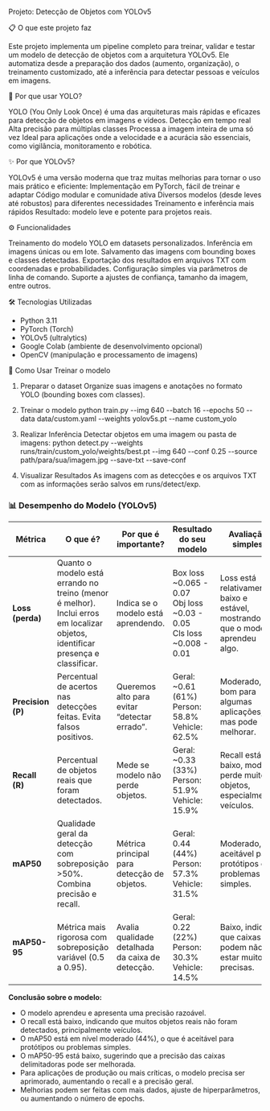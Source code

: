 Projeto: Detecção de Objetos com YOLOv5

📋 O que este projeto faz

Este projeto implementa um pipeline completo para treinar, validar e testar um modelo de detecção de objetos com a arquitetura YOLOv5.
Ele automatiza desde a preparação dos dados (aumento, organização), o treinamento customizado, até a inferência para detectar pessoas e veículos em imagens.

🚀 Por que usar YOLO?

YOLO (You Only Look Once) é uma das arquiteturas mais rápidas e eficazes para detecção de objetos em imagens e vídeos.
Detecção em tempo real
Alta precisão para múltiplas classes
Processa a imagem inteira de uma só vez
Ideal para aplicações onde a velocidade e a acurácia são essenciais, como vigilância, monitoramento e robótica.


✨ Por que YOLOv5?

YOLOv5 é uma versão moderna que traz muitas melhorias para tornar o uso mais prático e eficiente:
Implementação em PyTorch, fácil de treinar e adaptar
Código modular e comunidade ativa
Diversos modelos (desde leves até robustos) para diferentes necessidades
Treinamento e inferência mais rápidos
Resultado: modelo leve e potente para projetos reais.

⚙️ Funcionalidades

Treinamento do modelo YOLO em datasets personalizados.
Inferência em imagens únicas ou em lote.
Salvamento das imagens com bounding boxes e classes detectadas.
Exportação dos resultados em arquivos TXT com coordenadas e probabilidades.
Configuração simples via parâmetros de linha de comando.
Suporte a ajustes de confiança, tamanho da imagem, entre outros.


🛠️ Tecnologias Utilizadas

- Python 3.11  
- PyTorch (Torch)  
- YOLOv5 (ultralytics)  
- Google Colab (ambiente de desenvolvimento opcional)  
- OpenCV (manipulação e processamento de imagens)  



🚀 Como Usar
Treinar o modelo

1. Preparar o dataset
   Organize suas imagens e anotações no formato YOLO (bounding boxes com classes).

2. Treinar o modelo
   python train.py --img 640 --batch 16 --epochs 50 --data data/custom.yaml --weights yolov5s.pt --name custom_yolo

3. Realizar Inferência
   Detectar objetos em uma imagem ou pasta de imagens:
   python detect.py --weights runs/train/custom_yolo/weights/best.pt --img 640 --conf 0.25 --source path/para/sua/imagem.jpg --save-txt --save-conf

4. Visualizar Resultados
   As imagens com as detecções e os arquivos TXT com as informações serão salvos em runs/detect/exp.

### 📊 Desempenho do Modelo (YOLOv5)

| Métrica           | O que é?                                                                                                                           | Por que é importante?                            | Resultado do seu modelo                                                      | Avaliação simples                                                              |
| ----------------- | ---------------------------------------------------------------------------------------------------------------------------------- | ------------------------------------------------ | ---------------------------------------------------------------------------- | ------------------------------------------------------------------------------ |
| **Loss (perda)**  | Quanto o modelo está errando no treino (menor é melhor).<br>Inclui erros em localizar objetos, identificar presença e classificar. | Indica se o modelo está aprendendo.              | Box loss \~0.065 - 0.07<br>Obj loss \~0.03 - 0.05<br>Cls loss \~0.008 - 0.01 | Loss está relativamente baixo e estável, mostrando que o modelo aprendeu algo. |
| **Precision (P)** | Percentual de acertos nas detecções feitas. Evita falsos positivos.                                                                | Queremos alto para evitar “detectar errado”.     | Geral: \~0.61 (61%)<br>Person: 58.8%<br>Vehicle: 62.5%                       | Moderado, bom para algumas aplicações, mas pode melhorar.                      |
| **Recall (R)**    | Percentual de objetos reais que foram detectados.                                                                                  | Mede se modelo não perde objetos.                | Geral: \~0.33 (33%)<br>Person: 51.9%<br>Vehicle: 15.9%                       | Recall está baixo, modelo perde muitos objetos, especialmente veículos.        |
| **mAP50**         | Qualidade geral da detecção com sobreposição >50%. Combina precisão e recall.                                                      | Métrica principal para detecção de objetos.      | Geral: 0.44 (44%)<br>Person: 57.3%<br>Vehicle: 31.5%                         | Moderado, aceitável para protótipos ou problemas simples.                      |
| **mAP50-95**      | Métrica mais rigorosa com sobreposição variável (0.5 a 0.95).                                                                      | Avalia qualidade detalhada da caixa de detecção. | Geral: 0.22 (22%)<br>Person: 30.3%<br>Vehicle: 14.5%                         | Baixo, indica que caixas podem não estar muito precisas.                       |


**Conclusão sobre o modelo:**

- O modelo aprendeu e apresenta uma precisão razoável.
- O recall está baixo, indicando que muitos objetos reais não foram detectados, principalmente veículos.
- O mAP50 está em nível moderado (44%), o que é aceitável para protótipos ou problemas simples.
- O mAP50-95 está baixo, sugerindo que a precisão das caixas delimitadoras pode ser melhorada.
- Para aplicações de produção ou mais críticas, o modelo precisa ser aprimorado, aumentando o recall e a precisão geral.
- Melhorias podem ser feitas com mais dados, ajuste de hiperparâmetros, ou aumentando o número de epochs.








